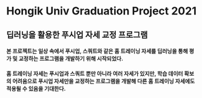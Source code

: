 # Hongik Univ Graduation Project 2021
## 딥러닝을 활용한 푸시업 자세 교정 프로그램

 ####  본 프로젝트는 일상 속에서 푸시업, 스쿼트와 같은 홈 트레이닝 자세를 딥러닝을 통해 평가 및 교정하는 프로그램을 개발하기 위해 시작되었다.
#### 홈 트레이닝 자세는 푸시업과 스쿼트 뿐만 아니라 여러 자세가 있지만, 학습 데이터 확보의 어려움으로 푸시업 자세만을 교정하는 프로그램을 개발해 다른 홈 트레이닝 자세에도 적용될 수 있음을 기대한다.

